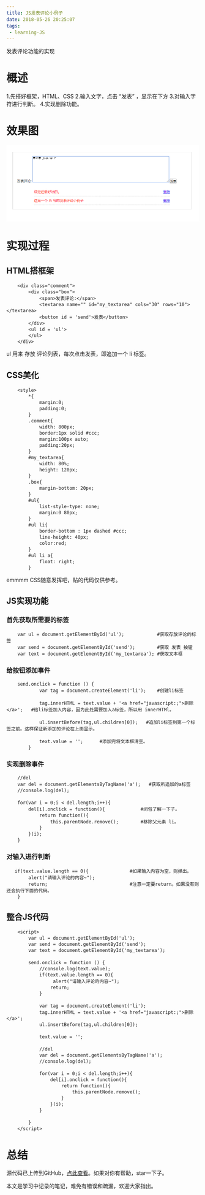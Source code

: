 ```yaml
---
title: JS发表评论小例子
date: 2018-05-26 20:25:07
tags:
 - learning-JS
---
```


发表评论功能的实现

# 概述

1.先搭好框架，HTML、CSS
2.输入文字，点击 “发表” ，显示在下方
3.对输入字符进行判断。
4.实现删除功能。

<!--more-->

# 效果图


![](/photo/comment/js-comment.png)

# 实现过程

## HTML搭框架

```
    <div class="comment">
        <div class="box">
            <span>发表评论:</span>
            <textarea name="" id="my_textarea" cols="30" rows="10"></textarea>
            <button id = 'send'>发表</button>
        </div>
        <ul id = 'ul'>
        </ul>
    </div>
```

ul 用来 存放 评论列表，每次点击发表，即追加一个 li 标签。

## CSS美化

```
    <style>
        *{
            margin:0;
            padding:0;
        }
        .comment{
            width: 800px;
            border:1px solid #ccc;
            margin:100px auto;
            padding:20px;
        }
        #my_textarea{
            width: 80%;
            height: 120px;
        }
        .box{
            margin-bottom: 20px;
        }
        #ul{
            list-style-type: none;
            margin:0 80px;
        }
        #ul li{
            border-bottom : 1px dashed #ccc;
            line-height: 40px;
            color:red;
        }
        #ul li a{
            float: right;
        }
```

emmmm CSS随意发挥吧，贴的代码仅供参考。

## JS实现功能

### 首先获取所需要的标签

```
    var ul = document.getElementById('ul');            #获取存放评论的标签
    var send = document.getElementById('send');        #获取 发表 按钮
    var text = document.getElementById('my_textarea'); #获取文本框
```


### 给按钮添加事件

```
    send.onclick = function () {
            var tag = document.createElement('li');    #创建li标签

            tag.innerHTML = text.value + '<a href="javascript:;">删除</a>';   #给li标签加入内容，因为此处需要加入a标签，所以用 innerHTMl。

            ul.insertBefore(tag,ul.children[0]);   #追加li标签到第一个标签之前。这样保证新添加的评论在上面显示。

            text.value = '';      #添加完将文本框清空。
        }
```


### 实现删除事件

```
    //del
    var del = document.getElementsByTagName('a');   #获取所追加的a标签
    //console.log(del);

    for(var i = 0;i < del.length;i++){
        del[i].onclick = function(){             #闭包了解一下子。
            return function(){
                this.parentNode.remove();        #移除父元素 li。
            }
        }(i);
    }
```


### 对输入进行判断

```
   if(text.value.length == 0){               #如果输入内容为空，则弹出。
        alert("请输入评论的内容~");
        return;                              #注意一定要return。如果没有则还会执行下面的代码。
    }
```


## 整合JS代码

```
    <script>
        var ul = document.getElementById('ul');
        var send = document.getElementById('send');
        var text = document.getElementById('my_textarea');

        send.onclick = function () {
            //console.log(text.value);
            if(text.value.length == 0){
                 alert("请输入评论的内容~");
                return;
            }

            var tag = document.createElement('li');
            tag.innerHTML = text.value + '<a href="javascript:;">删除</a>';
            ul.insertBefore(tag,ul.children[0]);

            text.value = '';

            //del
            var del = document.getElementsByTagName('a');
            //console.log(del);

            for(var i = 0;i < del.length;i++){
                del[i].onclick = function(){
                    return function(){
                        this.parentNode.remove();
                    }
                }(i);
            }

        }
    </script>
```


# 总结

源代码已上传到GitHub，[点此查看](https://github.com/yuanyanmin/Code/blob/master/%E5%8F%91%E8%A1%A8%E8%AF%84%E8%AE%BA.html)。如果对你有帮助，star一下子。

本文是学习中记录的笔记，难免有错误和疏漏，欢迎大家指出。
